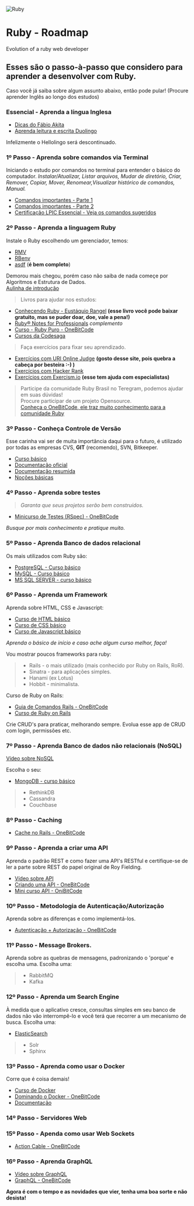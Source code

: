 ![Ruby](https://www.loginworks.com/wp-content/uploads/2018/02/ruby-programming-language-a-guide-2.jpg)

# Ruby - Roadmap
Evolution of a ruby ​​web developer

## Esses são o passo-à-passo que considero para aprender a desenvolver com Ruby.
Caso você já saiba sobre algum assunto abaixo, então pode pular! (Procure aprender Inglês ao longo dos estudos)

### Essencial - Aprenda a língua Inglesa
- [Dicas do Fábio Akita](https://www.youtube.com/watch?v=OkboNGQ9LU0) 
- [Aprenda leitura e escrita Duolingo](https://pt.duolingo.com/)  

Infelizmente o Hellolingo será descontinuado.

### 1º Passo - Aprenda sobre comandos via Terminal
Iniciando o estudo por comandos no terminal para entender o básico do computador.
_Instalar/Atualizar, Listar arquivos, Mudar de diretório, Criar, Remover, Copiar, Mover, Renomear,Visualizar histórico de comandos, Manual._  
- [Comandos importantes - Parte 1](https://www.youtube.com/watch?v=uZeMQz89pfw)  
- [Comandos importantes - Parte 2](https://www.youtube.com/watch?v=1HapBf0cnmU)
- [Certificação LPIC Essencial - Veja os comandos sugeridos](https://lpibrasil.com.br/linux-essentials/)

### 2º Passo - Aprenda a linguagem Ruby
Instale o Ruby escolhendo um gerenciador, temos:
- [RMV](https://rvm.io/rvm/install)  
- [RBenv](https://github.com/rbenv/rbenv)  
- [asdf](https://asdf-vm.com/#/) (__é bem completo__)  

Demorou mais chegou, porém caso não saiba de nada começe por Algoritmos e Estrutura de Dados.  
[Aulinha de introdução](https://www.youtube.com/watch?v=RDrfZ-7WE8c&list=PLHz_AreHm4dmSj0MHol_aoNYCSGFqvfXV&index=3)
> Livros para ajudar nos estudos:
- [Conhecendo Ruby - Eustáquio Rangel](https://leanpub.com/conhecendo-ruby) __(esse livro você pode baixar gratuito, mas se puder doar, doe, vale a pena!)__
- [Ruby® Notes for Professionals](https://books.goalkicker.com/RubyBook/) _complemento_  
- [Curso - Ruby Puro - OneBitCode](https://onebitcode.com/course/ruby-puro/)  
- [Cursos da Codesaga](https://www.codesaga.com.br/)
> Faça exercícios para fixar seu aprendizado.
- [Exercícios com URI Online Judge](https://www.urionlinejudge.com.br) __(gosto desse site, pois quebra a cabeça por besteira :-) )__
- [Exercícios com Hacker Rank](https://www.hackerrank.com/)
- [Exercícios com Exercism.io](https://exercism.io/) __(esse tem ajuda com especialistas)__

> Participe da comunidade Ruby Brasil no Teregram, podemos ajudar em suas dúvidas!  
> Procure participar de um projeto Opensource.  
> [Conheça o OneBitCode, ele traz muito conhecimento para a comunidade Ruby](https://onebitcode.com/)  

### 3º Passo - Conheça Controle de Versão
Esse carinha vai ser de muita importância daqui para o futuro, é utilizado por todas as empresas CVS, **GIT** (recomendo), SVN, Bitkeeper.  
- [Curso básico](https://www.youtube.com/watch?v=4aWOj-kWpM4&list=PLmSWX0ePcw4h4Hf1nmrvIxJJ_2QjojhVC)  
- [Documentação oficial](https://git-scm.com/docs)  
- [Documentação resumida](https://rogerdudler.github.io/git-guide/index.pt_BR.html)  
- [Noções básicas](https://git-scm.com/book/pt-br/v1/Primeiros-passos-No%C3%A7%C3%B5es-B%C3%A1sicas-de-Git)  

### 4º Passo - Aprenda sobre testes
> _Garanta que seus projetos serão bem construídos._
* [Minicurso de Testes (RSpec) - OneBitCode](https://onebitcode.com/course/minicurso-de-testes/)

_Busque por mais conhecimento e pratique muito._

### 5º Passo - Aprenda Banco de dados relacional
Os mais utilizados com Ruby são:
* [PostgreSQL - Curso básico](https://www.youtube.com/watch?v=Wmg_JfwkODU&list=PLDqAb8tE7SQZzMWvPG4PYevQAW1cDsbD0)
* [MySQL - Curso básico](https://www.youtube.com/watch?v=T3t-wziJN6I&list=PLucm8g_ezqNrWAQH2B_0AnrFY5dJcgOLR)
* [MS SQL SERVER - curso básico](https://www.youtube.com/watch?v=1YQIRdWkMvs&list=PLucm8g_ezqNqI5cW3alteV5olcMCcHYRK)

### 6º Passo - Aprenda um Framework
Aprenda sobre HTML, CSS e Javascript:
* [Curso de HTML básico](https://www.youtube.com/watch?v=o5fd5FUk2fk&list=PLx4x_zx8csUgluS7H9gyb9HH7g7F2ZWSQ)
* [Curso de CSS básico](https://www.youtube.com/watch?v=GPK8A-A156o&list=PLx4x_zx8csUi47Bnugpk78nqJN6rYvEnV)
* [Curso de Javascript básico](https://www.youtube.com/watch?v=lcKo-ycLDNw&list=PLx4x_zx8csUj3IbPQ4_X5jis_SkCol3eC&index=1)

_Aprenda o básico de início e caso ache algum curso melhor, faça!_

Vou mostrar poucos frameworks para ruby:
> * Rails - o mais utilizado (mais conhecido por Ruby on Rails, RoR).
> * Sinatra - para aplicações simples.
> * Hanami (ex Lotus)
> * Hobbit - minimalista.

Curso de Ruby on Rails:  
* [Guia de Comandos Rails - OneBitCode](https://onebitcode.com/o-guia-de-comandos-do-rails/#generate)
* [Curso de Ruby on Rails](https://www.youtube.com/watch?v=ZHPondVB9RQ&list=PLe3LRfCs4go-mkvHRMSXEOG-HDbzesyaP)

Crie CRUD's para praticar, melhorando sempre. Evolua esse app de CRUD com login, permissões etc.

### 7º Passo - Aprenda Banco de dados não relacionais (NoSQL)
[Vídeo sobre NoSQL](https://www.youtube.com/watch?v=1B64oqE8PLs&list=PLVc5bWuiFQ8GgKm5m0cZE6E02amJho94o&index=27)

Escolha o seu:
* [MongoDB - curso básico](https://www.youtube.com/watch?v=3z90A7VBF4Y&list=PL4Sl6eAbMK7RsS4Q8tSHTlOIaUmTG9eRS)
> * RethinkDB
> * Cassandra
> * Couchbase  

### 8º Passo - Caching
* [Cache no Rails - OneBitCode](https://onebitcode.com/cache_no_rails/)

### 9º Passo - Aprenda a criar uma API
Aprenda o padrão REST e como fazer uma API's RESTful e certifique-se de ler a parte sobre REST do papel original de Roy Fielding.
* [Vídeo sobre API](https://www.youtube.com/watch?v=vGuqKIRWosk&list=PLVc5bWuiFQ8GgKm5m0cZE6E02amJho94o&index=2)
* [Criando uma API - OneBitCode](https://onebitcode.com/api-completa-rails/)
* [Mini curso API - OniBitCode](https://onebitcode.com/course/criando-uma-api-completa-com-rails/)

### 10º Passo - Metodologia de Autenticação/Autorização
Aprenda sobre as diferenças e como implementá-los.
* [Autenticação + Autorização - OneBitCode](https://www.youtube.com/watch?v=0Y7B4h3Mwi8&list=PLdDT8if5attE7GG4L4Annvd9gEhKsPvb9)

### 11º Passo - Message Brokers.
Aprenda sobre as quebras de mensagens, padronizando o 'porque' e escolha uma.
Escolha uma:
> * RabbitMQ
> * Kafka

### 12º Passo - Aprenda um Search Engine
À medida que o aplicativo cresce, consultas simples em seu banco de dados não vão interrompê-lo e você terá que recorrer a um mecanismo de busca.
Escolha uma:
* [ElasticSearch](https://onebitcode.com/buscas-elasticsearch/)
> * Solr
> * Sphinx

### 13º Passo - Aprenda como usar o Docker
Corre que é coisa demais!
* [Curso de Docker](https://www.youtube.com/watch?v=0xxHiOSJVe8&list=PLf-O3X2-mxDkiUH0r_BadgtELJ_qyrFJ_)
* [Dominando o Docker - OneBitCode](https://onebitcode.com/dominando-o-docker/)
* [Documentação](https://docs.docker.com/)

### 14º Passo - Servidores Web

### 15º Passo - Apenda como usar Web Sockets
* [Action Cable - OneBitCode](https://onebitcode.com/como-criar-um-chat-em-tempo-real-usando-action-cable-rails-5/)

### 16º Passo - Aprenda GraphQL
* [Vídeo sobre GraphQL](https://www.youtube.com/watch?v=xbLpIhCsIdg&list=PLVc5bWuiFQ8GgKm5m0cZE6E02amJho94o&index=19])
* [GraphQL - OneBitCode](https://onebitcode.com/graphql-introducao/)

__Agora é com o tempo e as novidades que vier, tenha uma boa sorte e não desista!__

